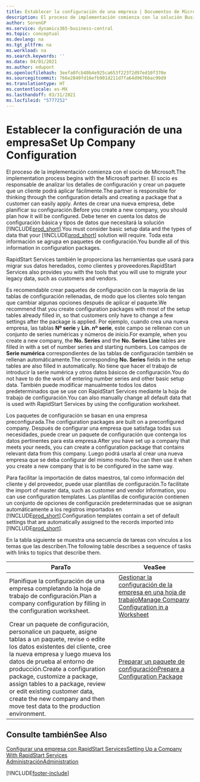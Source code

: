 ```yaml
---
title: Establecer la configuración de una empresa | Documentos de Microsoft
description: El proceso de implementación comienza con la solución Business Central requerida. Toda esta información se agrupa en paquetes de configuración.
author: SorenGP
ms.service: dynamics365-business-central
ms.topic: conceptual
ms.devlang: na
ms.tgt_pltfrm: na
ms.workload: na
ms.search.keywords: ''
ms.date: 04/01/2021
ms.author: edupont
ms.openlocfilehash: 3eefa0fcb40b4e925ca653f223f2d97ed10f370e
ms.sourcegitcommit: 766e2840fd16efb901d211d7fa64d96766ac99d9
ms.translationtype: HT
ms.contentlocale: es-MX
ms.lasthandoff: 03/31/2021
ms.locfileid: "5777252"
---
```

# <a name="set-up-company-configuration"></a><span data-ttu-id="0c10c-104">Establecer la configuración de una empresa</span><span class="sxs-lookup"><span data-stu-id="0c10c-104">Set Up Company Configuration</span></span>
<span data-ttu-id="0c10c-105">El proceso de la implementación comienza con el socio de Microsoft.</span><span class="sxs-lookup"><span data-stu-id="0c10c-105">The implementation process begins with the Microsoft partner.</span></span> <span data-ttu-id="0c10c-106">El socio es responsable de analizar los detalles de configuración y crear un paquete que un cliente podrá aplicar fácilmente.</span><span class="sxs-lookup"><span data-stu-id="0c10c-106">The partner is responsible for thinking through the configuration details and creating a package that a customer can easily apply.</span></span> <span data-ttu-id="0c10c-107">Antes de crear una nueva empresa, debe planificar su configuración.</span><span class="sxs-lookup"><span data-stu-id="0c10c-107">Before you create a new company, you should plan how it will be configured.</span></span> <span data-ttu-id="0c10c-108">Debe tener en cuenta los datos de configuración básica y tipos de datos que necesitará la solución [!INCLUDE[prod_short](includes/prod_short.md)].</span><span class="sxs-lookup"><span data-stu-id="0c10c-108">You must consider basic setup data and the types of data that your [!INCLUDE[prod_short](includes/prod_short.md)] solution will require.</span></span> <span data-ttu-id="0c10c-109">Toda esta información se agrupa en paquetes de configuración.</span><span class="sxs-lookup"><span data-stu-id="0c10c-109">You bundle all of this information in configuration packages.</span></span>

<span data-ttu-id="0c10c-110">RapidStart Services también le proporciona las herramientas que usará para migrar sus datos heredados, como clientes y proveedores.</span><span class="sxs-lookup"><span data-stu-id="0c10c-110">RapidStart Services also provides you with the tools that you will use to migrate your legacy data, such as customers and vendors.</span></span>  

<span data-ttu-id="0c10c-111">Es recomendable crear paquetes de configuración con la mayoría de las tablas de configuración rellenadas, de modo que los clientes solo tengan que cambiar algunas opciones después de aplicar el paquete.</span><span class="sxs-lookup"><span data-stu-id="0c10c-111">We recommend that you create configuration packages with most of the setup tables already filled in, so that customers only have to change a few settings after the package is applied.</span></span> <span data-ttu-id="0c10c-112">Por ejemplo, cuando crea una nueva empresa, las tablas **Nº serie** y **Lín. nº serie**, este campo se rellenan con un conjunto de series numéricas y números de inicio.</span><span class="sxs-lookup"><span data-stu-id="0c10c-112">For example, when you create a new company, the **No. Series** and the **No. Series Line** tables are filled in with a set of number series and starting numbers.</span></span> <span data-ttu-id="0c10c-113">Los campos de **Serie numérica** correspondientes de las tablas de configuración también se rellenan automáticamente.</span><span class="sxs-lookup"><span data-stu-id="0c10c-113">The corresponding **No. Series** fields in the setup tables are also filled in automatically.</span></span> <span data-ttu-id="0c10c-114">No tiene que hacer el trabajo de introducir la serie numérica y otros datos básicos de configuración.</span><span class="sxs-lookup"><span data-stu-id="0c10c-114">You do not have to do the work of entering number series and other basic setup data.</span></span> <span data-ttu-id="0c10c-115">También puede modificar manualmente todos los datos predeterminados que se use con RapidStart Services mediante la hoja de trabajo de configuración.</span><span class="sxs-lookup"><span data-stu-id="0c10c-115">You can also manually change all default data that is used with RapidStart Services by using the configuration worksheet.</span></span>  

<span data-ttu-id="0c10c-116">Los paquetes de configuración se basan en una empresa preconfigurada.</span><span class="sxs-lookup"><span data-stu-id="0c10c-116">The configuration packages are built on a preconfigured company.</span></span> <span data-ttu-id="0c10c-117">Después de configurar una empresa que satisfaga todas sus necesidades, puede crear un paquete de configuración que contenga los datos pertinentes para esta empresa.</span><span class="sxs-lookup"><span data-stu-id="0c10c-117">After you have set up a company that meets your needs, you can create a configuration package that contains relevant data from this company.</span></span> <span data-ttu-id="0c10c-118">Luego podrá usarla al crear una nueva empresa que se deba configurar del mismo modo.</span><span class="sxs-lookup"><span data-stu-id="0c10c-118">You can then use it when you create a new company that is to be configured in the same way.</span></span>  

<span data-ttu-id="0c10c-119">Para facilitar la importación de datos maestros, tal como información del cliente y del proveedor, puede usar plantillas de configuración.</span><span class="sxs-lookup"><span data-stu-id="0c10c-119">To facilitate the import of master data, such as customer and vendor information, you can use configuration templates.</span></span> <span data-ttu-id="0c10c-120">Las plantillas de configuración contienen un conjunto de opciones de configuración predeterminadas que se asignan automáticamente a los registros importados en [!INCLUDE[prod_short](includes/prod_short.md)].</span><span class="sxs-lookup"><span data-stu-id="0c10c-120">Configuration templates contain a set of default settings that are automatically assigned to the records imported into [!INCLUDE[prod_short](includes/prod_short.md)].</span></span>

<span data-ttu-id="0c10c-121">En la tabla siguiente se muestra una secuencia de tareas con vínculos a los temas que las describen.</span><span class="sxs-lookup"><span data-stu-id="0c10c-121">The following table describes a sequence of tasks with links to topics that describe them.</span></span>

|<span data-ttu-id="0c10c-122">**Para**</span><span class="sxs-lookup"><span data-stu-id="0c10c-122">**To**</span></span>|<span data-ttu-id="0c10c-123">**Vea**</span><span class="sxs-lookup"><span data-stu-id="0c10c-123">**See**</span></span>|  
|------------|-------------|  
|<span data-ttu-id="0c10c-124">Planifique la configuración de una empresa completando la hoja de trabajo de configuración.</span><span class="sxs-lookup"><span data-stu-id="0c10c-124">Plan a company configuration by filling in the configuration worksheet.</span></span>|[<span data-ttu-id="0c10c-125">Gestionar la configuración de la empresa en una hoja de trabajo</span><span class="sxs-lookup"><span data-stu-id="0c10c-125">Manage Company Configuration in a Worksheet</span></span>](admin-how-to-manage-company-configuration-in-a-worksheet.md)|  
|<span data-ttu-id="0c10c-126">Crear un paquete de configuración, personalice un paquete, asigne tablas a un paquete, revise o edite los datos existentes del cliente, cree la nueva empresa y luego mueva los datos de prueba al entorno de producción.</span><span class="sxs-lookup"><span data-stu-id="0c10c-126">Create a configuration package, customize a package, assign tables to a package, review or edit existing customer data, create the new company and then move test data to the production environment.</span></span>|[<span data-ttu-id="0c10c-127">Preparar un paquete de configuración</span><span class="sxs-lookup"><span data-stu-id="0c10c-127">Prepare a Configuration Package</span></span>](admin-how-to-prepare-a-configuration-package.md)| 

## <a name="see-also"></a><span data-ttu-id="0c10c-128">Consulte también</span><span class="sxs-lookup"><span data-stu-id="0c10c-128">See Also</span></span>  
[<span data-ttu-id="0c10c-129">Configurar una empresa con RapidStart Services</span><span class="sxs-lookup"><span data-stu-id="0c10c-129">Setting Up a Company With RapidStart Services</span></span>](admin-set-up-a-company-with-rapidstart.md)  
[<span data-ttu-id="0c10c-130">Administración</span><span class="sxs-lookup"><span data-stu-id="0c10c-130">Administration</span></span>](admin-setup-and-administration.md)


[!INCLUDE[footer-include](includes/footer-banner.md)]